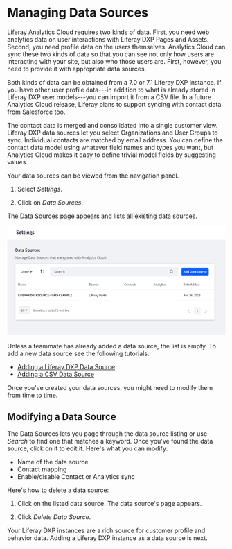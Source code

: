 # Managing Data Sources [](id=managing-data-sources)

Liferay Analytics Cloud requires two kinds of data. First, you need web
analytics data on user interactions with Liferay DXP Pages and Assets. Second,
you need profile data on the users themselves. Analytics Cloud can sync these
two kinds of data so that you can see not only how users are interacting with
your site, but also who those users are. First, however, you need to provide it
with appropriate data sources.

Both kinds of data can be obtained from a 7.0 or 7.1 Liferay DXP instance. If
you have other user profile data---in addition to what is already stored in
Liferay DXP user models---you can import it from a CSV file. In a future
Analytics Cloud release, Liferay plans to support syncing with contact data from
Salesforce too.

The contact data is merged and consolidated into a single customer view. Liferay
DXP data sources let you select Organizations and User Groups to sync.
Individual contacts are matched by email address. You can define the contact
data model using whatever field names and types you want, but Analytics Cloud
makes it easy to define trivial model fields by suggesting values.

Your data sources can be viewed from the navigation panel.

1. Select *Settings*.

2. Click on *Data Sources*.

The Data Sources page appears and lists all existing data sources.

![Figure 1: View, edit, and add data sources from the Data Sources page.](../../images/data-source-list.png)

Unless a teammate has already added a data source, the list is empty. To add
a new data source see the following tutorials:

- [Adding a Liferay DXP Data Source](https://github.com/liferay/liferay-docs/blob/master/discover/analytics-cloud/articles/02-getting-started/02-adding-a-liferay-dxp-data-source.markdown)
- [Adding a CSV Data Source](https://github.com/liferay/liferay-docs/blob/master/discover/analytics-cloud/articles/02-getting-started/03-adding-a-csv-data-source.markdown)

Once you've created your data sources, you might need to modify them from time to time.

## Modifying a Data Source [](id=editing-a-data-source)

The Data Sources lets you page through the data source listing or use *Search*
to find one that matches a keyword. Once you've found the data source, click on
it to edit it. Here's what you can modify:

- Name of the data source
- Contact mapping
- Enable/disable Contact or Analytics sync 

Here's how to delete a data source:

1. Click on the listed data source. The data source's page appears. 

2. Click *Delete Data Source*. 

Your Liferay DXP instances are a rich source for customer profile and behavior
data. Adding a Liferay DXP instance as a data source is next. 
